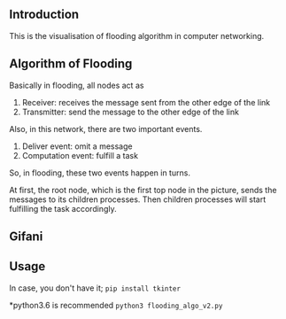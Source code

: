 ## Introduction
This is the visualisation of flooding algorithm in computer networking.

## Algorithm of Flooding
Basically in flooding, all nodes act as 
1. Receiver: receives the message sent from the other edge of the link
2. Transmitter: send the message to the other edge of the link

Also, in this network, there are two important events.
1. Deliver event: omit a message
2. Computation event: fulfill a task

So, in flooding, these two events happen in turns.

At first, the root node, which is the first top node in the picture, sends the messages to its children processes. Then children processes will start fulfilling the task accordingly.

## Gifani

## Usage
In case, you don't have it;
`pip install tkinter`


*python3.6 is recommended
`python3 flooding_algo_v2.py`